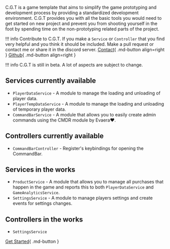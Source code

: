 C.G.T is a game template that aims to simplify the game prototyping and development process by providing a standardized development environment. 
C.G.T provides you with all the basic tools you would need to get started on new project and prevent you from shooting yourself in the foot by spending time on the non-prototyping related parts of the project.

!!! info
    Contribute to C.G.T. If you make a `Service` or `Controller` that you find very helpful and you think it should be included. Make a pull request or contact me or share it in the discord server.
[Contact](https://discord.com/users/518944765945839635){ .md-button  align=right }
[Github](https://github.com/Chainreactionist/C.G.T/){ .md-button  align=right }


!!! info
    C.G.T is still in beta. A lot of aspects are subject to change. 

## Services currently available

* `PlayerDataService` - A module to manage the loading and unloading of player data.
* `PlayerTempDataService` - A module to manage the loading and unloading of temporary player data.
* `CommandBarService` - A module that allows you to easily create admin commands using the CMDR module by Evaera❤️.

## Controllers currently available
* `CommandBarController` - Register's keybindings for opening the CommandBar.

## Services in the works
* `ProductService` - A module that allows you to manage all purchases that happen in the game and reports this to both `PlayerDataService` and `GameAnalyticsService`.
* `SettingsService` - A module to manage players settings and create events for settings changes.

## Controllers in the works
* `SettingsService`

[Get Started](getting-started.md){ .md-button }
